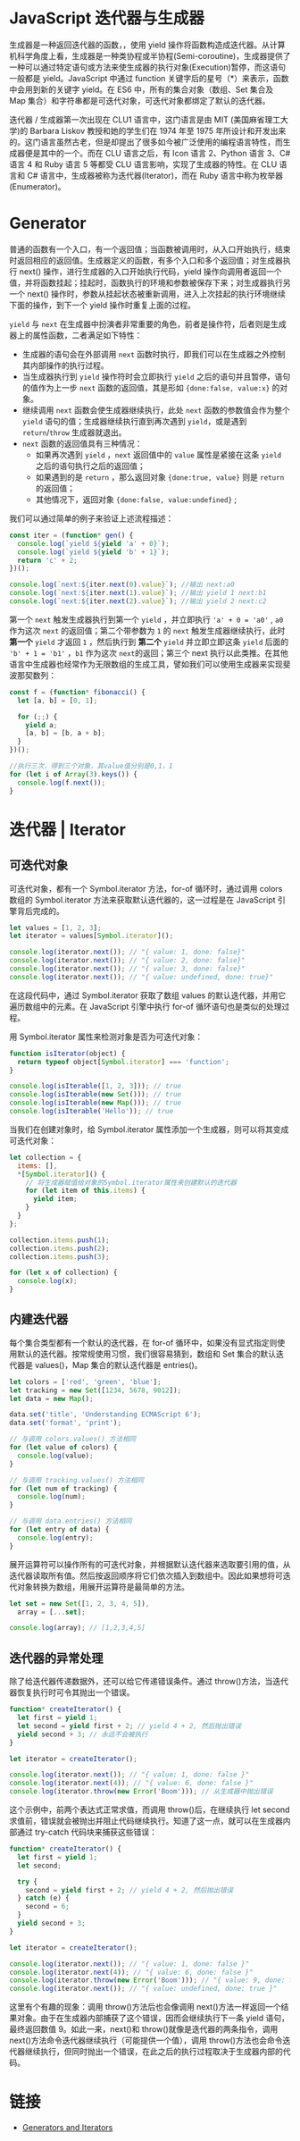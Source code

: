 

# JavaScript 迭代器与生成器

生成器是一种返回迭代器的函数，，使用 yield 操作将函数构造成迭代器。从计算机科学角度上看，生成器是一种类协程或半协程(Semi-coroutine)，生成器提供了一种可以通过特定语句或方法来使生成器的执行对象(Execution)暂停，而这语句一般都是 yield。JavaScript 中通过 function 关键字后的星号（\*）来表示，函数中会用到新的关键字 yield。在 ES6 中，所有的集合对象（数组、Set 集合及 Map 集合）和字符串都是可迭代对象，可迭代对象都绑定了默认的迭代器。

迭代器 / 生成器第一次出现在 CLU1 语言中，这门语言是由 MIT (美国麻省理工大学)的 Barbara Liskov 教授和她的学生们在 1974 年至 1975 年所设计和开发出来的。这门语言虽然古老，但是却提出了很多如今被广泛使用的编程语言特性，而生成器便是其中的一个。而在 CLU 语言之后，有 Icon 语言 2、Python 语言 3、C# 语言 4 和 Ruby 语言 5 等都受 CLU 语言影响，实现了生成器的特性。在 CLU 语言和 C# 语言中，生成器被称为迭代器(Iterator)，而在 Ruby 语言中称为枚举器(Enumerator)。

# Generator

普通的函数有一个入口，有一个返回值；当函数被调用时，从入口开始执行，结束时返回相应的返回值。生成器定义的函数，有多个入口和多个返回值；对生成器执行 next() 操作，进行生成器的入口开始执行代码，yield 操作向调用者返回一个值，并将函数挂起；挂起时，函数执行的环境和参数被保存下来；对生成器执行另一个 next() 操作时，参数从挂起状态被重新调用，进入上次挂起的执行环境继续下面的操作，到下一个 yield 操作时重复上面的过程。

`yield` 与 `next` 在生成器中扮演者非常重要的角色，前者是操作符，后者则是生成器上的属性函数，二者满足如下特性：

- 生成器的语句会在外部调用 `next` 函数时执行，即我们可以在生成器之外控制其内部操作的执行过程。
- 当生成器执行到 `yield` 操作符时会立即执行 `yield` 之后的语句并且暂停，语句的值作为上一步 `next` 函数的返回值，其是形如 `{done:false, value:x}` 的对象。
- 继续调用 `next` 函数会使生成器继续执行，此处 `next` 函数的参数值会作为整个 `yield` 语句的值；生成器继续执行直到再次遇到 `yield`，或是遇到 `return`/`throw` 生成器就退出。
- `next` 函数的返回值具有三种情况：
  - 如果再次遇到 `yield` ，`next` 返回值中的 `value` 属性是紧接在这条 `yield` 之后的语句执行之后的返回值；
  - 如果遇到的是 `return` ，那么返回对象 `{done:true, value}` 则是 `return` 的返回值；
  - 其他情况下，返回对象 `{done:false, value:undefined}` ;

我们可以通过简单的例子来验证上述流程描述：

```js
const iter = (function* gen() {
  console.log(`yield ${yield 'a' + 0}`);
  console.log(`yield ${yield 'b' + 1}`);
  return 'c' + 2;
})();

console.log(`next:${iter.next(0).value}`); //输出 next:a0
console.log(`next:${iter.next(1).value}`); //输出 yield 1 next:b1
console.log(`next:${iter.next(2).value}`); //输出 yield 2 next:c2
```

第一个 `next` 触发生成器执行到第一个 `yield` ，并立即执行 `'a' + 0 = 'a0'` , `a0` 作为这次 `next` 的返回值；第二个带参数为 `1` 的 `next` 触发生成器继续执行，此时 **第一个** `yield` 才返回 `1` ，然后执行到 **第二个** `yield` 并立即立即这条 `yield` 后面的 `'b' + 1 = 'b1'` ，`b1` 作为这次 `next`的返回；第三个 next 执行以此类推。在其他语言中生成器也经常作为无限数组的生成工具，譬如我们可以使用生成器来实现斐波那契数列：

```js
const f = (function* fibonacci() {
  let [a, b] = [0, 1];

  for (;;) {
    yield a;
    [a, b] = [b, a + b];
  }
})();

//执行三次，得到三个对象，其value值分别是0,1，1
for (let i of Array(3).keys()) {
  console.log(f.next());
}
```

# 迭代器 | Iterator

## 可迭代对象

可迭代对象，都有一个 Symbol.iterator 方法，for-of 循环时，通过调用 colors 数组的 Symbol.iterator 方法来获取默认迭代器的，这一过程是在 JavaScript 引擎背后完成的。

```js
let values = [1, 2, 3];
let iterator = values[Symbol.iterator]();

console.log(iterator.next()); // "{ value: 1, done: false}"
console.log(iterator.next()); // "{ value: 2, done: false}"
console.log(iterator.next()); // "{ value: 3, done: false}"
console.log(iterator.next()); // "{ value: undefined, done: true}"
```

在这段代码中，通过 Symbol.iterator 获取了数组 values 的默认迭代器，并用它遍历数组中的元素。在 JavaScript 引擎中执行 for-of 循环语句也是类似的处理过程。

用 Symbol.iterator 属性来检测对象是否为可迭代对象：

```js
function isIterator(object) {
  return typeof object[Symbol.iterator] === 'function';
}

console.log(isIterable([1, 2, 3])); // true
console.log(isIterable(new Set())); // true
console.log(isIterable(new Map())); // true
console.log(isIterable('Hello')); // true
```

当我们在创建对象时，给 Symbol.iterator 属性添加一个生成器，则可以将其变成可迭代对象：

```js
let collection = {
  items: [],
  *[Symbol.iterator]() {
    // 将生成器赋值给对象的Symbol.iterator属性来创建默认的迭代器
    for (let item of this.items) {
      yield item;
    }
  }
};

collection.items.push(1);
collection.items.push(2);
collection.items.push(3);

for (let x of collection) {
  console.log(x);
}
```

## 内建迭代器

每个集合类型都有一个默认的迭代器，在 for-of 循环中，如果没有显式指定则使用默认的迭代器。按常规使用习惯，我们很容易猜到，数组和 Set 集合的默认迭代器是 values()，Map 集合的默认迭代器是 entries()。

```js
let colors = ['red', 'green', 'blue'];
let tracking = new Set([1234, 5678, 9012]);
let data = new Map();

data.set('title', 'Understanding ECMAScript 6');
data.set('format', 'print');

// 与调用 colors.values() 方法相同
for (let value of colors) {
  console.log(value);
}

// 与调用 tracking.values() 方法相同
for (let num of tracking) {
  console.log(num);
}

// 与调用 data.entries() 方法相同
for (let entry of data) {
  console.log(entry);
}
```

展开运算符可以操作所有的可迭代对象，并根据默认迭代器来选取要引用的值，从迭代器读取所有值。然后按返回顺序将它们依次插入到数组中。因此如果想将可迭代对象转换为数组，用展开运算符是最简单的方法。

```js
let set = new Set([1, 2, 3, 4, 5]),
  array = [...set];

console.log(array); // [1,2,3,4,5]
```

## 迭代器的异常处理

除了给迭代器传递数据外，还可以给它传递错误条件。通过 throw()方法，当迭代器恢复执行时可令其抛出一个错误。

```js
function* createIterator() {
  let first = yield 1;
  let second = yield first + 2; // yield 4 + 2, 然后抛出错误
  yield second + 3; // 永远不会被执行
}

let iterator = createIterator();

console.log(iterator.next()); // "{ value: 1, done: false }"
console.log(iterator.next(4)); // "{ value: 6, done: false }"
console.log(iterator.throw(new Error('Boom'))); // 从生成器中抛出错误
```

这个示例中，前两个表达式正常求值，而调用 throw()后，在继续执行 let second 求值前，错误就会被抛出并阻止代码继续执行。知道了这一点，就可以在生成器内部通过 try-catch 代码块来捕获这些错误：

```js
function* createIterator() {
  let first = yield 1;
  let second;

  try {
    second = yield first + 2; // yield 4 + 2, 然后抛出错误
  } catch (e) {
    second = 6;
  }
  yield second + 3;
}

let iterator = createIterator();

console.log(iterator.next()); // "{ value: 1, done: false }"
console.log(iterator.next(4)); // "{ value: 6, done: false }"
console.log(iterator.throw(new Error('Boom'))); // "{ value: 9, done: false }"
console.log(iterator.next()); // "{ value: undefined, done: true }"
```

这里有个有趣的现象：调用 throw()方法后也会像调用 next()方法一样返回一个结果对象。由于在生成器内部捕获了这个错误，因而会继续执行下一条 yield 语句，最终返回数值 9。如此一来，next()和 throw()就像是迭代器的两条指令，调用 next()方法命令迭代器继续执行（可能提供一个值），调用 throw()方法也会命令迭代器继续执行，但同时抛出一个错误，在此之后的执行过程取决于生成器内部的代码。

# 链接

- [Generators and Iterators](http://greim.github.io/gen/dist/00-intro.html)
